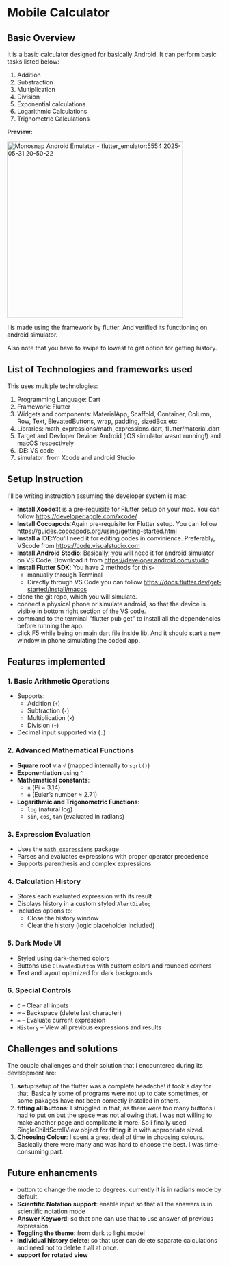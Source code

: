 # Mobile Calculator
## Basic Overview
It is a basic calculator designed for basically Android. It can perform basic tasks listed below:
1. Addition
2. Substraction
3. Multiplication
4. Division
5. Exponential calculations
6. Logarithmic Calculations
7. Trignometric Calculations

__Preview:__

<img width="411" alt="Monosnap Android Emulator - flutter_emulator:5554 2025-05-31 20-50-22" src="https://github.com/user-attachments/assets/e8bcfea9-cd4d-4781-a496-7186bcde4639" />

I is made using the framework by flutter. And verified its functioning on android simulator.

Also note that you have to swipe to lowest to get option for getting history.

## List of Technologies and frameworks used
This uses multiple technologies:
1. Programming Language: Dart
2. Framework: Flutter
3. Widgets and components: MaterialApp, Scaffold, Container, Column, Row, Text, ElevatedButtons, wrap, padding, sizedBox etc
4. Libraries: math_expressions/math_expressions.dart, flutter/material.dart
5. Target and Devloper Device: Android (iOS simulator wasnt running!) and macOS respectively
6. IDE: VS code
7. simulator: from Xcode and android Studio

## Setup Instruction
I'll be writing instruction assuming the developer system is mac:
* __Install Xcode__:It is a pre-requisite for Flutter setup on your mac. You can follow https://developer.apple.com/xcode/ 
* __Install Cocoapods__:Again pre-requisite for Flutter setup. You can follow https://guides.cocoapods.org/using/getting-started.html
* __Install a IDE__:You'll need it for editing codes in convinience. Preferably, VScode from https://code.visualstudio.com
* __Install Android Stodio__: Basically, you will need it for android simulator on VS Code. Download it from https://developer.android.com/studio
* __Install Flutter SDK__: You have 2 methods for this-  
  * manually through Terminal
  * Directly through VS Code
     you can follow https://docs.flutter.dev/get-started/install/macos
* clone the git repo, which you will simulate.
* connect a physical phone or simulate android, so that the device is visible in bottom right section of the VS code.
* command to the terminal "flutter pub get" to install all the dependencies before running the app.
* click F5 while being on main.dart file inside lib. And it should start a new window in phone simulating the coded app.

## Features implemented

### 1. Basic Arithmetic Operations
- Supports:
  - Addition (`+`)
  - Subtraction (`-`)
  - Multiplication (`×`)
  - Division (`÷`)
- Decimal input supported via (`.`)

### 2. Advanced Mathematical Functions
- **Square root** via `√` (mapped internally to `sqrt()`)
- **Exponentiation** using `^`
- **Mathematical constants**:
  - `π` (Pi ≈ 3.14)
  - `e` (Euler’s number ≈ 2.71)
- **Logarithmic and Trigonometric Functions**:
  - `log` (natural log)
  - `sin`, `cos`, `tan` (evaluated in radians)

### 3. Expression Evaluation
- Uses the [`math_expressions`](https://pub.dev/packages/math_expressions) package
- Parses and evaluates expressions with proper operator precedence
- Supports parenthesis and complex expressions

### 4. Calculation History
- Stores each evaluated expression with its result
- Displays history in a custom styled `AlertDialog`
- Includes options to:
  - Close the history window
  - Clear the history (logic placeholder included)

### 5. Dark Mode UI
- Styled using dark-themed colors
- Buttons use `ElevatedButton` with custom colors and rounded corners
- Text and layout optimized for dark backgrounds

### 6. Special Controls
- `C` – Clear all inputs
- `⌫` – Backspace (delete last character)
- `=` – Evaluate current expression
- `History` – View all previous expressions and results
## Challenges and solutions
The couple challenges and their solution that i encountered during its development are:
1. __setup__:setup of the flutter was a complete headache! it took a day for that. Basically some of programs were not up to date sometimes, or some pakages have not been correctly installed in others.
2. __fitting all buttons__: I struggled in that, as there were too many buttons i had to put on but the space was not allowing that. I was not willing to make another page and complicate it more. So i finally used SingleChildScrollView object for fitting it in with appropriate sized.
3. __Choosing Colour__: I spent a great deal of time in choosing colours. Basically there were many and was hard to choose the best. I was time-consuming part.


## Future enhancments
* button to change the mode to degrees. currently it is in radians mode by default.
* __Scientific Notation support__: enable input so that all the answers is in scientific notation mode
* __Answer Keyword__: so that one can use that to use answer of previous expression.
* __Toggling the theme__: from dark to light mode!
* __individual history delete__: so that user can delete saparate calculations and need not to delete it all at once.
* __support for rotated view__


